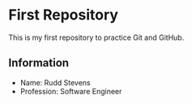 # First Repository

This is my first repository to practice Git and GitHub.

## Information
- Name: Rudd Stevens
- Profession: Software Engineer